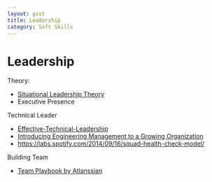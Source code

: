 ```yaml
---
layout: gist
title: Leadership
category: Soft Skills
---
```


# Leadership

Theory:
- [Situational Leadership Theory](https://en.wikipedia.org/wiki/Situational_leadership_theory)
- Executive Presence

Technical Leader
- [Effective-Technical-Leadership](https://medium.com/always-be-coding/effective-technical-leadership-b193a544e771)
- [Introducing Engineering Management to a Growing Organization](https://blog.gitprime.com/introducing-engineering-management-growing-organization/)
- <https://labs.spotify.com/2014/09/16/squad-health-check-model/>

Building Team
- [Team Playbook by Atlanssian](https://www.atlassian.com/team-playbook)
